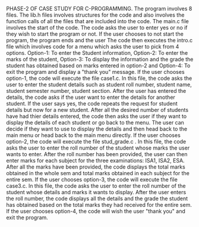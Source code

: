 PHASE-2 OF CASE STUDY FOR C-PROGRAMMING.
The program involves 8 files. 
The lib.h files involves structures for the code and also involves the function calls of all the files that are included into the code.
The main.c file involves the start of the code. The code asks the user to enter yes or no if they wish to start the program or not. If the user chooses to not start the program, the program ends and the user 
The code then executes the intro.c file which involves code for a menu which asks the user to pick from 4 options. Option-1: To enter the Student information, Option-2: To enter the marks of the student, Option-3: To display the information and the grade the student has obtained based on marks entered in option-2 and Option-4: To exit the program and display a "thank you" message.
If the user chooses option-1, the code will execute the file case1.c. In this file, the code asks the user to enter the student details such as student roll number, student name, student semester number, student section. After the user has entered the details, the code asks if the user want to enter the details for another student. If the user says yes, the code repeats the request for student details but now for a new student. After all the desired number of students have had thier details entered, the code then asks the user if they want to display the details of each student or go back to the menu. The user can decide if they want to use to display the details and then head back to the main menu or head back to the main menu directly.
If the user chooses option-2, the code will execute the file stud_grade.c . In this file, the code asks the user to enter the roll number of the student whose marks the user wants to enter. After the roll number has been provided, the user can then enter marks for each subject for the three examinations: ISA1, ISA2, ESA. After all the marks have been provided, the code displays the total marks obtained in the whole sem and total marks obtained in each subject for the entire sem.
If the user chooses option-3, the code will execute the file case3.c. In this file, the code asks the user to enter the roll number of the student whose details and marks it wants to display. After the user enters the roll number, the code displays all the details and the grade the student has obtained based on the total marks they had received for the entire sem.
If the user chooses option-4, the code will wish the user "thank you" and exit the program.
